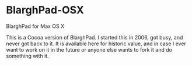 BlarghPad-OSX
=============

BlarghPad for Max OS X

This is a Cocoa version of BlarghPad.  I started this in 2006, got busy, and never got back to it.  It is available here for historic value, and in case I ever want to work on it in the future or anyone else wants to fork it and do something with it.
